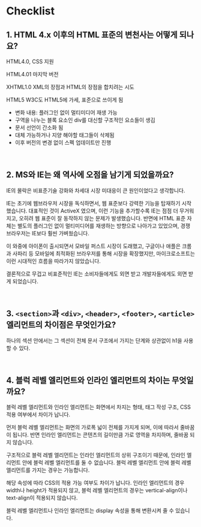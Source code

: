 # Checklist

## 1. HTML 4.x 이후의 HTML 표준의 변천사는 어떻게 되나요?

HTML4.0, CSS 지원

HTML4.01 마지막 버전

XHTML1.0 XML의 장점과 HTML의 장점을 합치려는 시도

HTML5 W3C도 HTML5에 가세, 표준으로 쓰이게 됨

- 변화 내용: 플러그인 없이 멀티미디어 재생 가능
- 구역을 나누는 블록 요소인 div를 대신할 구조적인 요소들이 생김
- 문서 선언이 간소화 됨
- 대체 가능하거나 지양 해야할 태그들이 삭제됨
- 이후 버전의 변경 없이 스펙 업데이트만 진행

<br>

## 2. MS와 IE는 왜 역사에 오점을 남기게 되었을까요?

IE의 몰락은 비표준기술 강화와 차세대 시장 미대응이 큰 원인이었다고 생각합니다.

IE는 초기에 웹브라우저 시장을 독식하면서, 웹 표준보다 강력한 기능을 탑재하기 시작했습니다. 대표적인 것이 ActiveX 였으며, 이런 기능을 추가할수록 IE는 점점 더 무거워지고, 오히려 웹 표준이 잘 동작하지 않는 문제가 발생했습니다. 반면에 HTML 표준 자체는 별도의 플러그인 없이 멀티미디어를 재생하는 방향으로 나아가고 있었으며, 경쟁 브라우저는 IE보다 훨씬 가벼웠습니다.

이 와중에 아이폰이 출시되면서 모바일 퍼스트 시장이 도래했고, 구글이나 애플은 크롬과 사파리 등 모바일에 최적화된 브라우저를 통해 시장을 확장했지만, 마이크로소프트는 이런 시대적인 흐름을 따라가지 않았습니다.

결론적으로 무겁고 비표준적인 IE는 소비자들에게도 외면 받고 개발자들에게도 외면 받게 되었습니다.

<br>

## 3. `<section>`과 `<div>`, `<header>`, `<footer>`, `<article>` 엘리먼트의 차이점은 무엇인가요?

하나의 섹션 안에서는 그 섹션이 전체 문서 구조에서 가지는 단계와 상관없이 h1을 사용할 수 있다.

<br>

## 4. 블럭 레벨 엘리먼트와 인라인 엘리먼트의 차이는 무엇일까요?

블럭 레벨 엘리먼트와 인라인 엘리먼트는 화면에서 차지는 형태, 태그 작성 구조, CSS 적용 여부에서 차이가 납니다.

먼저 블럭 레벨 엘리먼트는 화면의 가로폭 넓이 전체를 가지게 되며, 이에 따라서 줄바꿈이 됩니다. 반면 인라인 엘리먼트는 콘텐츠의 길이만큼 가로 영역을 차지하며, 줄바꿈 되지 않습니다.

구조적으로 블럭 레벨 엘리먼트는 인라인 엘리먼트의 상위 구조이기 때문에, 인라인 엘리먼트 안에 블럭 레벨 엘리먼트를 둘 수 없습니다. 블럭 레벨 엘리먼트 안에 블럭 레벨 엘리먼트를 가지는 경우는 가능합니다.

해당 속성에 따라 CSS의 적용 가능 여부도 차이가 납니다. 인라인 엘리먼트의 경우 width나 height가 적용되지 않고, 블럭 레벨 엘리먼트의 경우는 vertical-align이나 text-align이 적용되지 않습니다.

블럭 레벨 엘리먼트나 인라인 엘리먼트는 display 속성을 통해 변환시켜 줄 수 있습니다.